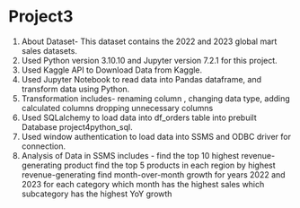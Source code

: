 # Project3

1. About Dataset-
   This dataset contains the 2022 and 2023 global mart sales datasets.
2. Used Python version 3.10.10 and Jupyter version  7.2.1 for this project. 
3. Used Kaggle API to Download Data from Kaggle. 
4. Used Jupyter Notebook to read data into Pandas dataframe, and transform data using Python. 
5. Transformation includes-
    renaming column , 
    changing data type,
    adding calculated columns 
    dropping unnecessary columns 
6. Used SQLalchemy to load data into df_orders table into prebuilt Database project4python_sql.
5. Used window authentication to load data into SSMS and ODBC driver for connection. 
6. Analysis of Data in SSMS includes - 
   find the top 10 highest revenue-generating product
   find the top 5 products in each region by highest revenue-generating 
   find month-over-month growth for years 2022 and 2023 
   for each category which month has the highest sales 
   which subcategory has the highest YoY growth
